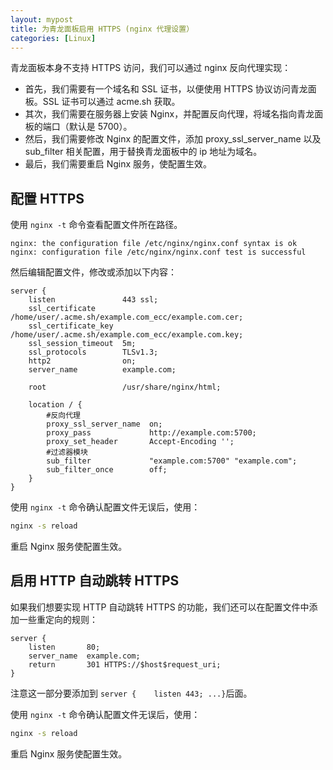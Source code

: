 ```yaml
---
layout: mypost
title: 为青龙面板启用 HTTPS (nginx 代理设置）
categories: [Linux]
---
```


青龙面板本身不支持 HTTPS 访问，我们可以通过 nginx 反向代理实现：

- 首先，我们需要有一个域名和 SSL 证书，以便使用 HTTPS 协议访问青龙面板。SSL 证书可以通过 acme.sh 获取。
- 其次，我们需要在服务器上安装 Nginx，并配置反向代理，将域名指向青龙面板的端口（默认是 5700）。
- 然后，我们需要修改 Nginx 的配置文件，添加 proxy_ssl_server_name 以及 sub_filter 相关配置，用于替换青龙面板中的 ip 地址为域名。
- 最后，我们需要重启 Nginx 服务，使配置生效。

## 配置 HTTPS
使用 `nginx -t` 命令查看配置文件所在路径。
```
nginx: the configuration file /etc/nginx/nginx.conf syntax is ok
nginx: configuration file /etc/nginx/nginx.conf test is successful
```
然后编辑配置文件，修改或添加以下内容：

```
server {
    listen               443 ssl;
    ssl_certificate      /home/user/.acme.sh/example.com_ecc/example.com.cer;
    ssl_certificate_key  /home/user/.acme.sh/example.com_ecc/example.com.key;
    ssl_session_timeout  5m;
    ssl_protocols        TLSv1.3;
    http2                on;
    server_name          example.com;

    root                 /usr/share/nginx/html;

    location / {
        #反向代理
        proxy_ssl_server_name  on;
        proxy_pass             http://example.com:5700;
        proxy_set_header       Accept-Encoding '';
        #过滤器模块
        sub_filter             "example.com:5700" "example.com";
        sub_filter_once        off;
    }
}
```
使用 `nginx -t` 命令确认配置文件无误后，使用：
```sh
nginx -s reload
```
重启 Nginx 服务使配置生效。

## 启用 HTTP 自动跳转 HTTPS

如果我们想要实现 HTTP 自动跳转 HTTPS 的功能，我们还可以在配置文件中添加一些重定向的规则：
```
server {
    listen       80;
    server_name  example.com;
    return       301 HTTPS://$host$request_uri;
}
```
注意这一部分要添加到 `server {    listen 443; ...}`后面。

使用 `nginx -t` 命令确认配置文件无误后，使用：
```sh
nginx -s reload
```
重启 Nginx 服务使配置生效。
